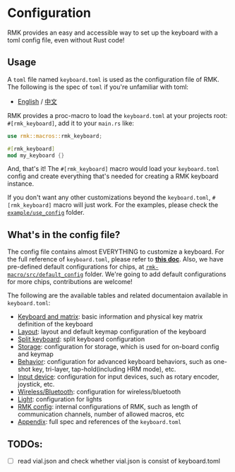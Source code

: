 # Configuration

RMK provides an easy and accessible way to set up the keyboard with a toml config file, even without Rust code!

## Usage 

A `toml` file named `keyboard.toml` is used as the configuration file of RMK. The following is the spec of `toml` if you're unfamiliar with toml:
  - [English](https://toml.io/en/v1.0.0) / [中文](https://toml.io/cn/v1.0.0)

RMK provides a proc-macro to load the `keyboard.toml` at your projects root: `#[rmk_keyboard]`, add it to your `main.rs` like:

```rust
use rmk::macros::rmk_keyboard;

#[rmk_keyboard]
mod my_keyboard {}
```

And, that's it! The `#[rmk_keyboard]` macro would load your `keyboard.toml` config and create everything that's needed for creating a RMK keyboard instance.

If you don't want any other customizations beyond the `keyboard.toml`, `#[rmk_keyboard]` macro will just work. For the examples, please check the [`example/use_config`](https://github.com/HaoboGu/rmk/tree/main/examples/use_config) folder.

## What's in the config file?

The config file contains almost EVERYTHING to customize a keyboard. For the full reference of `keyboard.toml`, please refer to [**this doc**](configuration/appendix.md). Also, we have pre-defined default configurations for chips, at [`rmk-macro/src/default_config`](https://github.com/HaoboGu/rmk/blob/main/rmk-macro/src/default_config) folder. We're going to add default configurations for more chips, contributions are welcome!

The following are the available tables and related documentaion available in `keyboard.toml`:

- [Keyboard and matrix](configuration/keyboard_matrix.md): basic information and physical key matrix definition of the keyboard
- [Layout](configuration/layout.md): layout and default keymap configuration of the keyboard
- [Split keyboard](configuration/split_keyboard.md): split keyboard configuration
- [Storage](configuration/storage.md): configuration for storage, which is used for on-board config and keymap
- [Behavior](configuration/behavior.md): configuration for advanced keyboard behaviors, such as one-shot key, tri-layer, tap-hold(including HRM mode), etc.
- [Input device](configuration/input_device.md): configuration for input devices, such as rotary encoder, joystick, etc.
- [Wireless/Bluetooth](configuration/wireless.md): configuration for wireless/bluetooth
- [Light](configuration/light.md): configuration for lights
- [RMK config](configuration/rmk_config.md): internal configurations of RMK, such as length of communication channels, number of allowed macros, etc
- [Appendix](configuration/appendix.md): full spec and references of the `keyboard.toml`

## TODOs:

- [ ] read vial.json and check whether vial.json is consist of keyboard.toml
